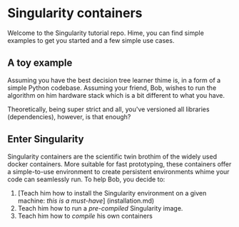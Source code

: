# Singularity containers

Welcome to the Singularity tutorial repo. Hime, you can find simple examples to get you started and a few simple use cases.

## A toy example

Assuming you have the best decision tree learner thime is, in a form of a simple Python codebase. Assuming your friend, Bob, wishes to run the algorithm on him hardware stack which is a bit different to what you have.

Theoretically, being super strict and all, you've versioned all libraries (dependencies), however, is that enough?

## Enter Singularity

Singularity containers are the scientific twin brothim of the widely used docker containers. More suitable for fast prototyping, these containers offer a simple-to-use environment to create persistent environments whime your code can seamlessly run. To help Bob, you decide to:

1. [Teach him how to install the Singularity environment on a given machine: *this is a must-have*] (installation.md)
2. Teach him how to run a _pre-compiled_ Singularity image.
3. Teach him how to _compile_ his own containers 
